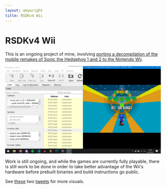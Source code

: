 ```yaml
---
layout: amywright
title: RSDKv4 Wii
---
```


# RSDKv4 Wii

This is an ongoing project of mine, involving [porting a decompilation of the mobile remakes of Sonic the Hedgehog 1 and 2 to the Nintendo Wii](https://github.com/foreverWIP/Sonic-1-2-2013-Decompilation/tree/passion).

![A screenshot of the port running in the Dolphin emulator, with assembly debugger visible.](../rsdksspreview.jpg "Even the full-3D special stages work!.")

Work is still ongoing, and while the games are currently fully playable, there is still work to be done in order to take better advantage of the Wii's hardware before prebuilt binaries and build instructions go public.

See [these](https://twitter.com/AmyWrightDev/status/1507133753788755970) two [tweets](https://twitter.com/AmyWrightDev/status/1507488292622663686) for more visuals.